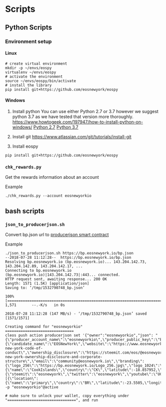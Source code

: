 
# Scripts 

## Python Scripts 
### Environment setup

#### Linux
```
# create virtual environment
mkdir -p ~/envs/eospy
virtualenv ~/envs/eospy
# activate the environment
source ~/envs/eospy/bin/activate
# install the library
pip install git+https://github.com/eosnewyork/eospy
```

#### Windows

1. Install python
You can use either Python 2.7 or 3.7 however we suggest python 3.7 as we have tested that version more thoroughly.
https://www.howtogeek.com/197947/how-to-install-python-on-windows/
[Python 2.7](https://www.python.org/downloads/release/python-2715/)
[Python 3.7](https://www.python.org/downloads/release/python-370/)

2. Install git
https://www.atlassian.com/git/tutorials/install-git

3. Install eospy
```
pip install git+https://github.com/eosnewyork/eospy
```

### `chk_rewards.py`

Get the rewards information about an account

Example
```
./chk_rewards.py --account eosnewyorkio
```

## bash scripts

### `json_to_producerjson.sh`

Convert bp.json url to [producerjson smart contract](https://github.com/greymass/producerjson)

Example
```
./json_to_producerjson.sh https://bp.eosnewyork.io/bp.json
--2018-07-28 11:12:28--  https://bp.eosnewyork.io/bp.json
Resolving bp.eosnewyork.io (bp.eosnewyork.io)... 143.204.142.73, 143.204.142.89, 143.204.142.17, ...
Connecting to bp.eosnewyork.io (bp.eosnewyork.io)|143.204.142.73|:443... connected.
HTTP request sent, awaiting response... 200 OK
Length: 1571 (1.5K) [application/json]
Saving to: ‘/tmp/1532790748_bp.json’

100%[============================================================================================>] 1,571       --.-K/s   in 0s

2018-07-28 11:12:28 (147 MB/s) - ‘/tmp/1532790748_bp.json’ saved [1571/1571]

Creating command for "eosnewyorkio"
===============================
cleos push action producerjson set '{"owner":"eosnewyorkio","json": "{\"producer_account_name\":\"eosnewyorkio\",\"producer_public_key\":\"EOS6GVX8eUqC1gN1293B3ivCNbifbr1BT6gzTFaQBXzWH9QNKVM4X\",\"org\":{\"candidate_name\":\"EOSNewYork\",\"website\":\"https://www.eosnewyork.io\",\"code_of_conduct\":\"https://steemit.com/eos/@eosnewyork/eos-new-york-code-of-conduct\",\"ownership_disclosure\":\"https://steemit.com/eos/@eosnewyork/eos-new-york-ownership-disclosure-and-corporate-structure\",\"email\":\"community@eosnewyork.io\",\"branding\":{\"logo_256\":\"https://bp.eosnewyork.io/Logo_256.jpg\",\"logo_1024\":\"https://bp.eosnewyork.io/Logo_1024.jpg\",\"logo_svg\":\"https://bp.eosnewyork.io/eosnewyorkio.svg\"},\"location\":{\"name\":\"CookIslands\",\"country\":\"CK\",\"latitude\":-18.857952,\"longitude\":-159.785278},\"social\":{\"steemit\":\"eosnewyork\",\"twitter\":\"eosnewyork\",\"youtube\":\"UCg7aeCSXUTP49w_elxgYIXA\",\"facebook\":\"eosnewyorkBP\",\"github\":\"eosnewyork\",\"reddit\":\"eosnewyork\",\"keybase\":\"d3ck\",\"telegram\":\"eosnewyorkchat\",\"wechat\":\"kevineosnewyork\"}},\"nodes\":[{\"location\":{\"name\":\"primary\",\"country\":\"BR\",\"latitude\":-23.5505,\"longitude\":-46.6333},\"is_producer\":true,\"node_type\":\"producer\",\"p2p_endpoint\":\"node1.eosnewyork.io:6987\",\"api_endpoint\":\"http://api.eosnewyork.io\",\"ssl_endpoint\":\"https://api.eosnewyork.io\"}]}"}' -p "eosnewyorkio"@active

# make sure to unlock your wallet, copy everything under "===============================", and run

```